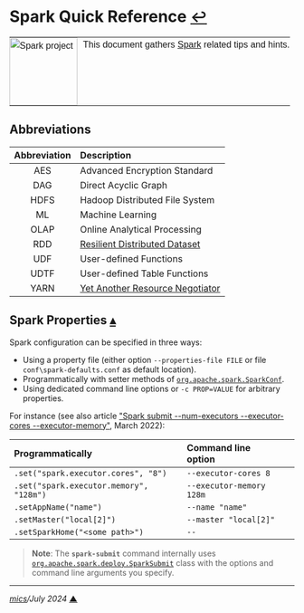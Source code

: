 # <span id="top">Spark Quick Reference</span> <span style="font-size:90%;">[↩](README.md#top)</span>

<table style="font-family:Helvetica,Arial;line-height:1.6;">
  <tr>
  <td style="border:0;padding:0 10px 0 0;min-width:120px;"><a href="https://spark.apache.org/"><img src="https://spark.apache.org/images/spark-logo-trademark.png" width="120" alt="Spark project"/></a></td>
  <td style="border:0;padding:0;vertical-align:text-top;">This document gathers <a href="https://spark.apache.org/" rel="external">Spark</a> related tips and hints.
  </td>
  </tr>
</table>

## <span id="abbreviations">Abbreviations</span>

| Abbreviation | Description                    |
|:------------:|:-------------------------------|
| AES          | Advanced Encryption Standard   |
| DAG          | Direct Acyclic Graph           |
| HDFS         | Hadoop Distributed File System |
| ML           | Machine Learning               |
| OLAP         | Online Analytical Processing   |
| RDD          | [Resilient Distributed Dataset][databricks_rdd] |
| UDF          | User-defined Functions         |
| UDTF         | User-defined Table Functions   |
| YARN         | [Yet Another Resource Negotiator][techtarget_yarn] |

## <span id="properties">Spark Properties</span> [**&#x25B4;**](#top)

Spark configuration can be specified in three ways:
- Using a property file (either option `--properties-file FILE` or file `conf\spark-defaults.conf` as default location).
- Programmatically with setter methods of [`org.apache.spark.SparkConf`](https://spark.apache.org/docs/latest/api/java/org/apache/spark/SparkConf.html).
- Using dedicated command line options or `-c PROP=VALUE` for arbitrary properties.

For instance (see also article ["Spark submit --num-executors --executor-cores --executor-memory"](https://kontext.tech/article/977/spark-submit-num-executors-executor-cores-executor-memory), March 2022):

| Programmatically                        | Command&nbsp;line option |   |
|:----------------------------------------|:-------------------------|:--|
| `.set("spark.executor.cores", "8")`     | `--executor-cores 8`     |   |
| `.set("spark.executor.memory", "128m")` | `--executor-memory 128m` |   |
| `.setAppName("name")`                   | `--name "name"`          |   |
| `.setMaster("local[2]")`                | `--master "local[2]"`    |   |
| `.setSparkHome("<some path>")`          | `--` | |

<!-- https://sparkbyexamples.com/spark/spark-submit-command/ -->
> **Note**: The **`spark-submit`** command internally uses [`org.apache.spark.deploy.SparkSubmit`](https://github.com/apache/spark/blob/master/core/src/main/scala/org/apache/spark/deploy/SparkSubmit.scala) class with the options and command line arguments you specify.

---

*[mics](https://lampwww.epfl.ch/~michelou/)/July 2024* [**&#9650;**](#top)
<span id="bottom">&nbsp;</span>

<!-- link refs -->

[blog_meakins]: https://pivotalbi.com/build-your-own-winutils-for-spark/
[databricks_rdd]: https://databricks.com/glossary/what-is-rdd
[techtarget_yarn]: https://www.techtarget.com/searchdatamanagement/definition/Apache-Hadoop-YARN-Yet-Another-Resource-Negotiator
